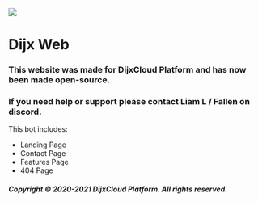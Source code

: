 ![](https://media.discordapp.net/attachments/831205532420800543/832389821527490630/favicon.png?width=64&height=64)
# Dijx Web

### This website was made for DijxCloud Platform and has now been made open-source.

### If you need help or support please contact Liam L / Fallen on discord.

This bot includes:
- Landing Page
- Contact Page
- Features Page
- 404 Page

##### Copyright © 2020-2021 DijxCloud Platform. All rights reserved.
